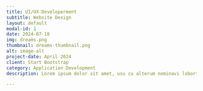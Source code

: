 ```yaml
---
title: UI/UX Developerment
subtitle: Website Design
layout: default
modal-id: 1
date: 2024-07-18
img: dreams.png
thumbnail: dreams-thumbnail.png
alt: image-alt
project-date: April 2024
client: Start Bootstrap
category: Application Development
description: Lorem ipsum dolor sit amet, usu cu alterum nominavi lobortis. At duo novum diceret. Tantas apeirian vix et, usu sanctus postulant inciderint ut, populo diceret necessitatibus in vim. Cu eum dicam feugiat noluisse.

---
```

